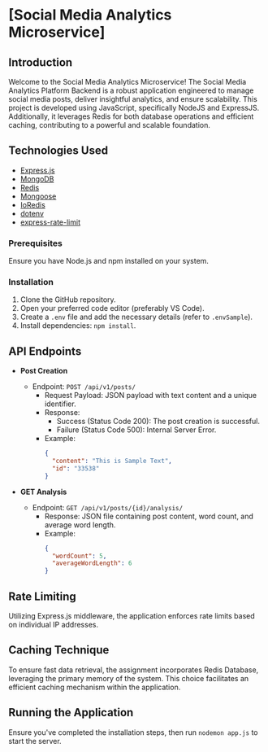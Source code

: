 # [Social Media Analytics Microservice]

## Introduction

Welcome to the Social Media Analytics Microservice! The Social Media Analytics Platform Backend is a robust application engineered to manage social media posts, deliver insightful analytics, and ensure scalability. This project is developed using JavaScript, specifically NodeJS and ExpressJS. Additionally, it leverages Redis for both database operations and efficient caching, contributing to a powerful and scalable foundation.
## Technologies Used

- [Express.js](https://expressjs.com/)
- [MongoDB](https://www.mongodb.com/)
- [Redis](https://redis.io/)
- [Mongoose](https://mongoosejs.com/)
- [IoRedis](https://github.com/luin/ioredis)
- [dotenv](https://www.npmjs.com/package/dotenv)
- [express-rate-limit](https://www.npmjs.com/package/express-rate-limit)

### Prerequisites

Ensure you have Node.js and npm installed on your system.

### Installation

1. Clone the GitHub repository.
2. Open your preferred code editor (preferably VS Code).
4. Create a `.env` file and add the necessary details (refer to `.envSample`).
5. Install dependencies: `npm install`.

## API Endpoints

- **Post Creation**
  - Endpoint: `POST /api/v1/posts/`
    - Request Payload: JSON payload with text content and a unique identifier.
    - Response: 
        - Success (Status Code 200): The post creation is successful.
        - Failure (Status Code 500): Internal Server Error.
    - Example:
      ```json
      {
        "content": "This is Sample Text",
        "id": "33538"
      }
      ```

- **GET Analysis**
  - Endpoint: `GET /api/v1/posts/{id}/analysis/`
    - Response: JSON file containing post content, word count, and average word length.
    - Example:
      ```json
      {
        "wordCount": 5,
        "averageWordLength": 6
      }
      ```

## Rate Limiting

Utilizing Express.js middleware, the application enforces rate limits based on individual IP addresses.

## Caching Technique

To ensure fast data retrieval, the assignment incorporates Redis Database, leveraging the primary memory of the system. This choice facilitates an efficient caching mechanism within the application.

## Running the Application

Ensure you've completed the installation steps, then run `nodemon app.js` to start the server.

